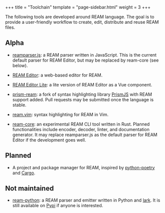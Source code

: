 +++
title = "Toolchain"
template = "page-sidebar.html"
weight = 3
+++

The following tools are developed around REAM language.
The goal is to provide a user-friendly workflow to create, edit, distribute and reuse REAM files.

## Alpha

- [reamparser.js](https://github.com/chmlee/reamparser.js):
a REAM parser written in JavaScript.
This is the current default parser for REAM Editor, but may be replaced by ream-core (see below).

- [REAM Editor](https://chmlee.github.io/ream-editor):
a web-based editor for REAM.

- [REAM Editor Lite](https://github.com/chmlee/ream-editor-lite):
a lite version of REAM Editor as a Vue component.

- [prism-ream](https://github.com/chmlee/prism):
a fork of syntax highlighting library [PrismJS](https://github.com/PrismJS/prism) with REAM support added.
Pull requests may be submitted once the language is stable.

- [ream.vim](https://github.com/chmlee/ream.vim):
syntax highlighting for REAM in Vim.

- [ream-core](https://github.com/chmlee/ream-core):
an experimental REAM CLI tool  written in Rust.
Planned functionalities include encoder, decoder, linter, and documentation generator.
It may replace reamparser.js as the default parser for REAM Editor if the development goes well.

## Planned

- A project and package manager for REAM, inspired by [python-poetry](https://python-poetry.org) and [Cargo](https://doc.rust-lang.org/cargo/).


## Not maintained
- [ream-python](https://github.com/chmlee/ream-python):
a REAM parser and emitter written in Python and [lark](https://github.com/lark-parser/lark).
It is still available on [Pypi](https://pypi.org/project/ream/) if anyone is interested.
